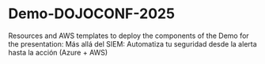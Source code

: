 # Demo-DOJOCONF-2025
Resources and AWS templates to deploy the components of the Demo for the presentation: Más allá del SIEM: Automatiza tu seguridad desde la alerta hasta la acción (Azure + AWS)
